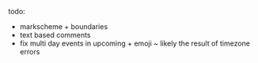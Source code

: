 todo: 
  - markscheme + boundaries
  - text based comments
  - fix multi day events in upcoming + emoji ~ likely the result of timezone errors
